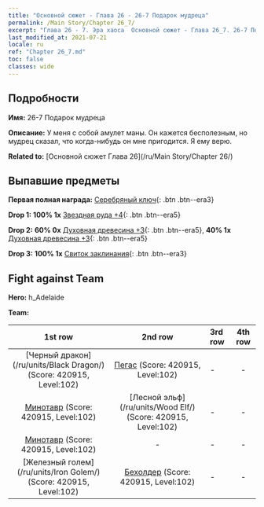 ```yaml
---
title: "Основной сюжет - Глава 26 - 26-7 Подарок мудреца"
permalink: /Main Story/Chapter 26_7/
excerpt: "Глава 26 - 7. Эра хаоса  Основной сюжет - Глава 26_7. 26-7 Подарок мудреца"
last_modified_at: 2021-07-21
locale: ru
ref: "Chapter 26_7.md"
toc: false
classes: wide
---
```


## Подробности

 **Имя:** 26-7 Подарок мудреца

 **Описание:** У меня с собой амулет маны. Он кажется бесполезным, но мудрец сказал, что когда-нибудь он мне пригодится. Я ему верю.

 **Related to:** [Основной сюжет Глава 26](/ru/Main Story/Chapter 26/)

## Выпавшие предметы

 **Первая полная награда:** [Серебряный ключ](/ItemsRU/con_693/){: .btn .btn--era3}

 **Drop 1:** **100% 1x** [Звездная руда +4](/ItemsRU/mat_89/){: .btn .btn--era5}

 **Drop 2:** **60% 0x** [Духовная древесина +3](/ItemsRU/mat_83/){: .btn .btn--era5}, **40% 1x** [Духовная древесина +3](/ItemsRU/mat_83/){: .btn .btn--era5}

 **Drop 3:** **100% 1x** [Свиток заклинания](/ItemsRU/con_694/){: .btn .btn--era3}


## Fight against Team
 **Hero:** h_Adelaide

 **Team:**


  | 1st row | 2nd row | 3rd row | 4th row |
  |:----:|:----:|:----|:----:|
  | [Черный дракон](/ru/units/Black Dragon/) (Score: 420915, Level:102)  | [Пегас](/ru/units/Pegasus/) (Score: 420915, Level:102)  | - | - |
  | [Минотавр](/ru/units/Minotaur/) (Score: 420915, Level:102)  | [Лесной эльф](/ru/units/Wood Elf/) (Score: 420915, Level:102)  | - | - |
  | [Минотавр](/ru/units/Minotaur/) (Score: 420915, Level:102)  | - | - | - |
  | [Железный голем](/ru/units/Iron Golem/) (Score: 420915, Level:102)  | [Бехолдер](/ru/units/Beholder/) (Score: 420915, Level:102)  | - | - |


